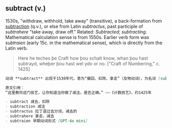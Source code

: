 ## subtract (v.)

1530s, "withdraw, withhold, take away" (transitive), a back-formation from [subtraction](https://www.etymonline.com/word/subtraction "Etymology, meaning and definition of subtraction ") (q.v.), or else from Latin _subtractus_, past participle of _subtrahere_ "take away, draw off." Related: _Subtracted_; _subtracting_. Mathematical calculation sense is from 1550s. Earlier verb form was _subtraien_ (early 15c. in the mathematical sense), which is directly from the Latin verb.

> Here he teches þe Craft how þou schalt know, whan þou hast subtrayd, wheþer þou hast wel ydo or no. \["Craft of Numbering," c. 1425\]

```md
动词 **subtract** 出现于1530年代，意为“撤回、扣除、拿走”（及物动词），为名词 [subtraction](https://www.etymonline.com/word/subtraction "Etymology, meaning and definition of subtraction") 的反构词，或直接来自拉丁语过去分词 _subtractus_，该词是动词 _subtrahere_ 的过去分词，意为“拿走，减去”。相关词形有 _subtracted_ 和 _subtracting_。数学上的“减法”含义始于1550年代。较早的动词形式为 _subtraien_，见于15世纪早期数学用语，直接源自拉丁语动词。

原文引用：  
“这里教你这门技艺，让你知道当你做了减法，是否正确。” ——《计数技艺》，约1425年

- subtract 减去，扣除  
- subtraction 减法  
- subtractus 拉丁语过去分词，减去的  
- subtrahere 拿走，减去  
- subtraien 早期动词形式 [GPT-4o mini]
```

